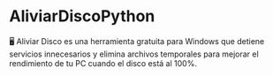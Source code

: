 # AliviarDiscoPython
🖥️ Aliviar Disco es una herramienta gratuita para Windows que detiene servicios innecesarios y elimina archivos temporales para mejorar el rendimiento de tu PC cuando el disco está al 100%.
